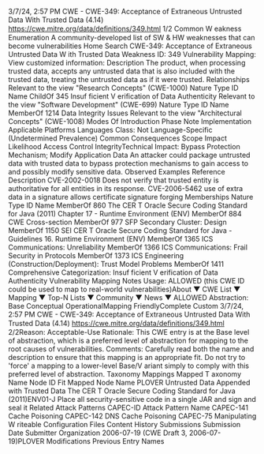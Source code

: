 3/7/24, 2:57 PM CWE - CWE-349: Acceptance of Extraneous Untrusted Data With Trusted Data (4.14)
https://cwe.mitre.org/data/deﬁnitions/349.html 1/2
Common W eakness Enumeration
A community-developed list of SW & HW weaknesses that can become
vulnerabilities
Home Search
CWE-349: Acceptance of Extraneous Untrusted Data W ith Trusted Data
Weakness ID: 349
Vulnerability Mapping: 
View customized information:
 Description
The product, when processing trusted data, accepts any untrusted data that is also included with the trusted data, treating the
untrusted data as if it were trusted.
 Relationships
 Relevant to the view "Research Concepts" (CWE-1000)
Nature Type ID Name
ChildOf 345 Insuf ficient V erification of Data Authenticity
 Relevant to the view "Software Development" (CWE-699)
Nature Type ID Name
MemberOf 1214 Data Integrity Issues
 Relevant to the view "Architectural Concepts" (CWE-1008)
 Modes Of Introduction
Phase Note
Implementation
 Applicable Platforms
Languages
Class: Not Language-Specific (Undetermined Prevalence)
 Common Consequences
Scope Impact Likelihood
Access Control
IntegrityTechnical Impact: Bypass Protection Mechanism; Modify Application Data
An attacker could package untrusted data with trusted data to bypass protection mechanisms to
gain access to and possibly modify sensitive data.
 Observed Examples
Reference Description
CVE-2002-0018 Does not verify that trusted entity is authoritative for all entities in its response.
CVE-2006-5462 use of extra data in a signature allows certificate signature forging
 Memberships
Nature Type ID Name
MemberOf 860 The CER T Oracle Secure Coding Standard for Java (2011) Chapter 17 - Runtime Environment
(ENV)
MemberOf 884 CWE Cross-section
MemberOf 977 SFP Secondary Cluster: Design
MemberOf 1150 SEI CER T Oracle Secure Coding Standard for Java - Guidelines 16. Runtime Environment
(ENV)
MemberOf 1365 ICS Communications: Unreliability
MemberOf 1366 ICS Communications: Frail Security in Protocols
MemberOf 1373 ICS Engineering (Construction/Deployment): Trust Model Problems
MemberOf 1411 Comprehensive Categorization: Insuf ficient V erification of Data Authenticity
 Vulnerability Mapping Notes
Usage: ALLOWED (this CWE ID could be used to map to real-world vulnerabilities)About ▼ CWE List ▼ Mapping ▼ Top-N Lists ▼ Community ▼ News ▼
ALLOWED
Abstraction: Base
Conceptual OperationalMapping
FriendlyComplete Custom
3/7/24, 2:57 PM CWE - CWE-349: Acceptance of Extraneous Untrusted Data With Trusted Data (4.14)
https://cwe.mitre.org/data/deﬁnitions/349.html 2/2Reason: Acceptable-Use
Rationale:
This CWE entry is at the Base level of abstraction, which is a preferred level of abstraction for mapping to the root causes of
vulnerabilities.
Comments:
Carefully read both the name and description to ensure that this mapping is an appropriate fit. Do not try to 'force' a mapping to a
lower-level Base/V ariant simply to comply with this preferred level of abstraction.
 Taxonomy Mappings
Mapped T axonomy Name Node ID Fit Mapped Node Name
PLOVER Untrusted Data Appended with Trusted Data
The CER T Oracle Secure
Coding Standard for Java
(2011)ENV01-J Place all security-sensitive code in a single JAR and sign and seal it
 Related Attack Patterns
CAPEC-ID Attack Pattern Name
CAPEC-141 Cache Poisoning
CAPEC-142 DNS Cache Poisoning
CAPEC-75 Manipulating W riteable Configuration Files
 Content History
 Submissions
Submission Date Submitter Organization
2006-07-19
(CWE Draft 3, 2006-07-19)PLOVER
 Modifications
 Previous Entry Names
